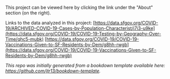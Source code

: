 This project can be viewed here by clicking the link under the "About" section (on the right). 

Links to the data analyzed in this project:
[https://data.sfgov.org/COVID-19/ARCHIVED-COVID-19-Cases-by-Population-Characterist/j7i3-u9ke](https://data.sfgov.org/COVID-19/COVID-19-Testing-by-Geography-Over-Time/qhc5-mubk)
[https://data.sfgov.org/COVID-19/COVID-19-Vaccinations-Given-to-SF-Residents-by-Dem/g8hh-rwgb](https://data.sfgov.org/COVID-19/COVID-19-Vaccinations-Given-to-SF-Residents-by-Dem/g8hh-rwgb)







*This repo was initially generated from a bookdown template available here: https://github.com/jtr13/bookdown-template.*


